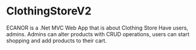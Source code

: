 # ClothingStoreV2
ECANOR is a .Net MVC Web App that is about Clothing Store Have users, admins. Admins can alter products with CRUD operations, users can start shopping and add products to their cart.
